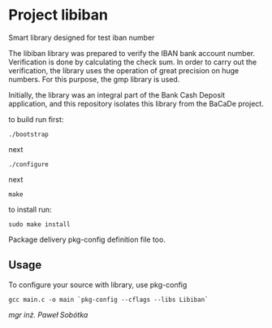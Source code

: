 # Project libiban
Smart library designed for test iban number

The libiban library was prepared to verify the IBAN bank account number. Verification is done by calculating the check sum. In order to carry out the verification, the library uses the operation of great precision on huge numbers. For this purpose, the gmp library is used.

Initially, the library was an integral part of the Bank Cash Deposit application, and this repository isolates this library from the BaCaDe project.

to build run first: 

```
./bootstrap
```
next
```
./configure
```
next
```
make
```
to install run:
```
sudo make install
```

Package delivery pkg-config definition file too.

## Usage

To configure your source with library, use pkg-config
```
gcc main.c -o main `pkg-config --cflags --libs Libiban`
```

_mgr inż. Paweł Sobótka_

